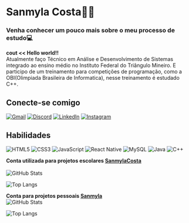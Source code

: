 # Sanmyla Costa👩‍💻
### Venha conhecer um pouco mais sobre o meu processo de estudo💻

<b>cout << Hello world!!</b>
<br>Atualmente faço Técnico em Análise e Desenvolvimento de Sistemas integrado ao ensino médio no Instituto Federal do Triângulo Mineiro. E participo de um treinamento para competições de programação, como a OBI(Olimpiada Brasileira de Informatica), nesse treinamento é estudado C++.


## Conecte-se comigo 
[![Gmail](https://img.shields.io/badge/Gmail-333333?style=for-the-badge&logo=gmail&logoColor=red)](mailto:sanmylacosta@gmail.com)
[![Discord](https://img.shields.io/badge/Discord-7289DA?style=for-the-badge&logo=discord&logoColor=white)](https://discord.com/channels/@myla0598/)
[![LinkedIn](https://img.shields.io/badge/LinkedIn-0077B5?style=for-the-badge&logo=linkedin&logoColor=white)](https://www.linkedin.com/in/SanmylaSilvaCosta/)
[![Instagram](https://img.shields.io/badge/-Instagram-%23E4405F?style=for-the-badge&logo=instagram&logoColor=white)](https://www.instagram.com/Sanmyla_07/)

## Habilidades
![HTML5](https://img.shields.io/badge/HTML5-E34F26?style=for-the-badge&logo=html5&logoColor=white)
![CSS3](https://img.shields.io/badge/CSS3-1572B6?style=for-the-badge&logo=css3&logoColor=white)
![JavaScript](https://img.shields.io/badge/JavaScript-F7DF1E?style=for-the-badge&logo=javascript&logoColor=black)
![React Native](https://img.shields.io/badge/React_Native-20232A?style=for-the-badge&logo=react&logoColor=61DAFB)
![MySQL](https://img.shields.io/badge/MySQL-00000F?style=for-the-badge&logo=mysql&logoColor=white)
![Java](https://img.shields.io/badge/java-%23ED8B00.svg?style=for-the-badge&logo=openjdk&logoColor=white)
![C++](https://img.shields.io/badge/C%2B%2B-00599C?style=for-the-badge&logo=c%2B%2B&logoColor=white)

<b>Conta utilizada para projetos escolares [SanmylaCosta](https://github.com/SanmylaCosta)</b><br><br>
![GitHub Stats](https://github-readme-stats.vercel.app/api?username=SanmylaCosta&theme=transparent&bg_color=000&border_color=30A3DC&show_icons=true&icon_color=30A3DC&title_color=E94D5F&text_color=FFF)

![Top Langs](https://github-readme-stats-git-masterrstaa-rickstaa.vercel.app/api/top-langs/?username=SanmylaCosta&layout=compact&bg_color=000&border_color=30A3DC&title_color=E94D5F&text_color=FFF)


<b>Conta para projetos pessoais [Sanmyla](https://github.com/Sanmyla)</b><br>
![GitHub Stats](https://github-readme-stats.vercel.app/api?username=Sanmyla&theme=transparent&bg_color=000&border_color=30A3DC&show_icons=true&icon_color=30A3DC&title_color=E94D5F&text_color=FFF)

![Top Langs](https://github-readme-stats-git-masterrstaa-rickstaa.vercel.app/api/top-langs/?username=Sanmyla&layout=compact&bg_color=000&border_color=30A3DC&title_color=E94D5F&text_color=FFF)
